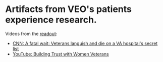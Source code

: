 # Artifacts from VEO's patients experience research.

Videos from the [readout](https://github.com/department-of-veterans-affairs/va.gov-team/blob/master/platform/design/design-resources/background-from-va-partners/ve-products/patient-experience/va-px-design-work-to-date-2-2018-usds.pdf):

* [CNN: A fatal wait: Veterans languish and die on a VA hospital's secret list](https://www.cnn.com/2014/04/23/health/veterans-dying-health-care-delays/index.html)
* [YouTube: Building Trust with Women Veterans](https://www.youtube.com/watch?v=iQ9oGquVtao)

